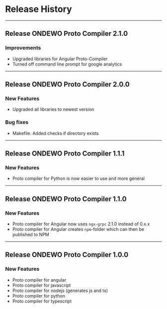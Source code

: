 # Release History

*****************

## Release ONDEWO Proto Compiler 2.1.0

### Improvements

* Upgraded libraries for Angular Proto-Compiler
* Turned off command line prompt for google analytics

*****************

## Release ONDEWO Proto Compiler 2.0.0

### New Features

* Upgraded all libraries to newest version

### Bug fixes

* Makefile. Added checks if directory exists

*****************

## Release ONDEWO Proto Compiler 1.1.1

### New Features

* Proto compiler for Python is now easier to use and more general

*****************

## Release ONDEWO Proto Compiler 1.1.0

### New Features

* Proto compiler for Angular now uses `ngx-grpc` 2.1.0 instead of 0.x.x
* Proto compiler for Angular creates `npm`-folder which can then be published to NPM

*****************

## Release ONDEWO Proto Compiler 1.0.0

### New Features

* Proto compiler for angular
* Proto compiler for javascript
* Proto compiler for nodejs (generates js and ts)
* Proto compiler for python
* Proto compiler for typescript
